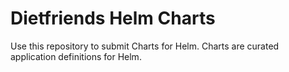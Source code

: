 # Dietfriends Helm Charts

Use this repository to submit Charts for Helm. Charts are curated application definitions for Helm.


